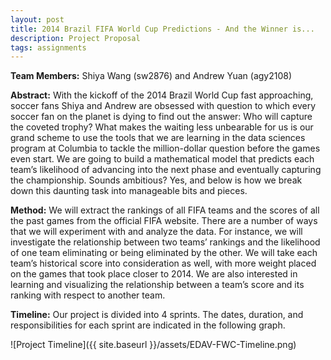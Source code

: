 ```yaml
---
layout: post
title: 2014 Brazil FIFA World Cup Predictions - And the Winner is...
description: Project Proposal
tags: assignments
---
```


**Team Members:** Shiya Wang (sw2876) and Andrew Yuan (agy2108)

**Abstract:** With the kickoff of the 2014 Brazil World Cup fast approaching, soccer fans Shiya and Andrew are obsessed with question to which every soccer fan on the planet is dying to find out the answer: Who will capture the coveted trophy? What makes the waiting less unbearable for us is our grand scheme to use the tools that we are learning in the data sciences program at Columbia to tackle the million-dollar question before the games even start. We are going to build a mathematical model that predicts each team’s likelihood of advancing into the next phase and eventually capturing the championship. Sounds ambitious? Yes, and below is how we break down this daunting task into manageable bits and pieces. 

**Method:** We will extract the rankings of all FIFA teams and the scores of all the past games from the official FIFA website. There are a number of ways that we will experiment with and analyze the data. For instance, we will investigate the relationship between two teams’ rankings and the likelihood of one team eliminating or being eliminated by the other. We will take each team’s historical score into consideration as well, with more weight placed on the games that took place closer to 2014. We are also interested in learning and visualizing the relationship between a team’s score and its ranking with respect to another team. 

**Timeline:** Our project is divided into 4 sprints. The dates, duration, and responsibilities for each sprint are indicated in the following graph. 


![Project Timeline]({{ site.baseurl }}/assets/EDAV-FWC-Timeline.png)



